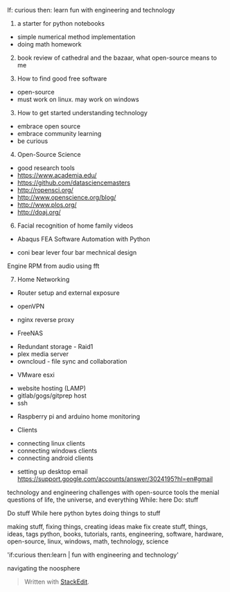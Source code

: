If: curious then: learn
fun with engineering and technology



1. a starter for python notebooks
 * simple numerical method implementation
 * doing math homework
 
2. book review of cathedral and the bazaar, what open-source means to me

4. How to find good free software
* open-source
* must work on linux. may work on windows


3. How to get started understanding technology
 * embrace open source
 * embrace community learning
 * be curious

4. Open-Source Science
 * good research tools
  * https://www.academia.edu/
  * https://github.com/datasciencemasters
  * http://ropensci.org/
  * http://www.openscience.org/blog/
  * http://www.plos.org/ 
  * http://doaj.org/

6. Facial recognition of home family videos

* Abaqus FEA Software Automation with Python

* coni bear lever four bar mechnical design

Engine RPM from audio using fft

7. Home Networking

 * Router setup and external exposure
 * openVPN
 * nginx reverse proxy

 * FreeNAS 
  - Redundant storage - Raid1
  - plex media server
  - owncloud - file sync and collaboration
 
 * VMware esxi
  - website hosting (LAMP)
  - gitlab/gogs/gitprep host
  - ssh
 
 * Raspberry pi and arduino home monitoring
 
 * Clients
 - connecting linux clients
 - connecting windows clients
 - connecting android clients



* setting up desktop email
https://support.google.com/accounts/answer/3024195?hl=en#gmail
  

technology and engineering challenges with open-source tools
the menial questions of life, the universe, and everything
While: here Do: stuff

Do stuff While here
python bytes
doing things to stuff

making stuff, fixing things, creating ideas
make fix create
stuff, things, ideas,
tags
python, books, tutorials, rants, engineering, software, hardware, open-source, linux, windows, math, technology, science

'if:curious then:learn | fun with engineering and technology'

navigating the noosphere


> Written with [StackEdit](https://stackedit.io/).
